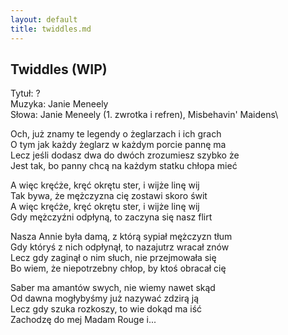 ```yaml
---
layout: default
title: twiddles.md
---
```

## Twiddles (WIP)
Tytuł: ?  
Muzyka: Janie Meneely\
Słowa: Janie Meneely (1. zwrotka i refren), Misbehavin' Maidens\

Och, już znamy te legendy o żeglarzach i ich grach\
O tym jak każdy żeglarz w każdym porcie pannę ma\
Lecz jeśli dodasz dwa do dwóch zrozumiesz szybko że\
Jest tak, bo panny chcą na każdym statku chłopa mieć

A więc kręćże, kręć okrętu ster, i wijże linę wij\
Tak bywa, że mężczyzna cię zostawi skoro świt\
A więc kręćże, kręć okrętu ster, i wijże linę wij\
Gdy mężczyźni odpłyną, to zaczyna się nasz flirt

Nasza Annie była damą, z którą sypiał mężczyzn tłum\
Gdy któryś z nich odpłynął, to nazajutrz wracał znów\
Lecz gdy zaginął o nim słuch, nie przejmowała się\
Bo wiem, że niepotrzebny chłop, by ktoś obracał cię

Saber ma amantów swych, nie wiemy nawet skąd\
Od dawna mogłybyśmy już nazywać zdzirą ją\
Lecz gdy szuka rozkoszy, to wie dokąd ma iść\
Zachodzę do mej Madam Rouge i...

